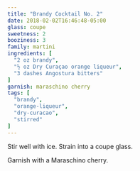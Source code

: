 ```yaml
---
title: "Brandy Cocktail No. 2"
date: 2018-02-02T16:46:48-05:00
glass: coupe
sweetness: 2
booziness: 3
family: martini
ingredients: [
  "2 oz brandy",
  "½ oz Dry Curaçao orange liqueur",
  "3 dashes Angostura bitters"
]
garnish: maraschino cherry
tags: [
  "brandy",
  "orange-liqueur",
  "dry-curacao",
  "stirred"
]
---
```


Stir well with ice. Strain into a coupe glass.

Garnish with a Maraschino cherry.
